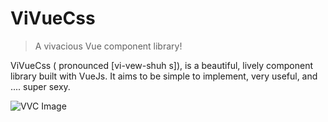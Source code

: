 # ViVueCss

> A vivacious Vue component library!

ViVueCss ( pronounced [vi-vew-shuh s]), is a beautiful, lively component library built with VueJs. It aims to be simple to implement, very useful, and .... super sexy.

![VVC Image](https://raw.githubusercontent.com/thabotitus/vivuecss/master/Screenshot-2017-12-2%20VVC%20The%20Prettiest%20Vue%20Component%20Library.jpg)